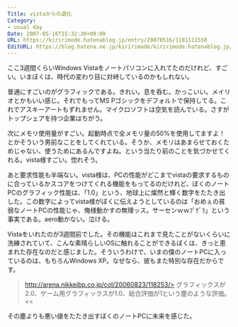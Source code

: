 ```yaml
---
Title: vistaからの退化
Category:
- usual day
Date: 2007-05-16T15:32:30+09:00
URL: https://kiririmode.hatenablog.jp/entry/20070516/1181111550
EditURL: https://blog.hatena.ne.jp/kiririmode/kiririmode.hatenablog.jp/atom/entry/8454420450078217321
---
```


ここ3週間くらいWindows Vistaをノートパソコンに入れてたのだけれど、すごい。いまぼくは、時代の変わり目に対峙しているのかもしれない。


普通にすごいのがグラフィックである。きれい。息を呑む。かっこいい。メイリオとかもいい感じ。それでもってMS Pゴシックをデフォルトで保持してる。これでアスキーアートもずれません。マイクロソフトは空気を読んでいる。さすがトップシェアを持つ企業はちがう。


次にメモリ使用量がすごい。起動時点で全メモリ量の50%を使用してますよ！とかそういう男前なことをしてくれている。そうか、メモリはあまらせておくためじゃない、使うためにあるんですよね。という当たり前のことを気づかせてくれる。vista様すごい。惚れそう。


あと要求性能も半端ない。vista様は、PCの性能がどこまでvistaの要求するものに合っているかスコアをつけてくれる機能をもってるのだけれど、ぼくのノートPCのグラフィック性能は、「1.0」という、地球上に燦然と輝く数字をたたき出した。この数字によってvista様がぼくに伝えようとしているのは「おめぇの貧弱なノートPCの性能じゃ、俺様動かすの無理ッス。サーセンｗｗﾌﾟｹﾞﾗ」という事実である。aero動かない。泣ける。


Vistaをいれたのが3週間前でした。その機能はこれまで見たことがないくらいに洗練されていて、こんな素晴らしいOSに触れることができるぼくは、きっと恵まれた存在なのだと感じました。そういうわけで、いまの僕のノートPCに入っているのは、もちろんWindows XP。なぜなら、彼もまた特別な存在だからです。

>http://arena.nikkeibp.co.jp/col/20060823/118253/>
    グラフィックスが2.0、ゲーム用グラフィックスが1.0、総合評価が1という塵のような評価。
<<

その塵よりも悪い値をたたき出すぼくのノートPCに未来を感じた。
